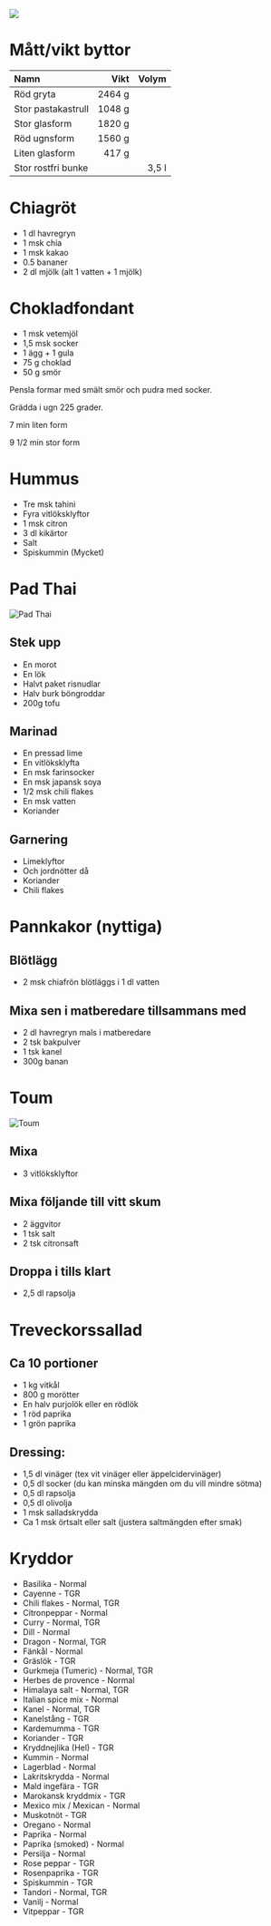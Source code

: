 [<img src="/assets/images/home1_i.png">](http://192.168.86.19)

<script>
let a = document.querySelectorAll('[href*="http://192.168.86.19"]')[0];
a.href = document.referrer;
setTimeout(function() { document.location.href = "http://192.168.86.19"; }, 30*60000);
</script>

# Mått/vikt byttor

| Namn               |   Vikt | Volym |
|:-------------------|-------:|------:|
| Röd gryta          | 2464 g |       |
| Stor pastakastrull | 1048 g |       |
| Stor glasform      | 1820 g |       |
| Röd ugnsform       | 1560 g |       |
| Liten glasform     |  417 g |       |
| Stor rostfri bunke |        | 3,5 l |

# Chiagröt

* 1 dl havregryn
* 1 msk chia
* 1 msk kakao
* 0.5 bananer
* 2 dl mjölk (alt 1 vatten + 1 mjölk)

# Chokladfondant

* 1 msk vetemjöl
* 1,5 msk socker
* 1 ägg + 1 gula
* 75 g choklad
* 50 g smör

Pensla formar med smält smör och pudra med socker.

Grädda i ugn 225 grader.

7 min liten form

9 1/2 min stor form

# Hummus

* Tre msk tahini
* Fyra vitlöksklyftor
* 1 msk citron
* 3 dl kikärtor
* Salt
* Spiskummin (Mycket)

# Pad Thai

![Pad Thai](assets/images/padthai.jpg)

## Stek upp
* En morot
* En lök
* Halvt paket risnudlar 
* Halv burk böngroddar
* 200g tofu

## Marinad 
* En pressad lime
* En vitlöksklyfta
* En msk farinsocker
* En msk japansk soya
* 1/2 msk chili flakes 
* En msk vatten
* Koriander

## Garnering
* Limeklyftor
* Och jordnötter då
* Koriander
* Chili flakes

# Pannkakor (nyttiga)

## Blötlägg

* 2 msk chiafrön blötläggs i 1 dl vatten

## Mixa sen i matberedare tillsammans med

* 2 dl havregryn mals i matberedare
* 2 tsk bakpulver
* 1 tsk kanel
* 300g banan

# Toum

![Toum](assets/images/toum.webp)

## Mixa

* 3 vitlöksklyftor

## Mixa följande till vitt skum

* 2 äggvitor
* 1 tsk salt
* 2 tsk citronsaft

## Droppa i tills klart

* 2,5 dl rapsolja

# Treveckorssallad

## Ca 10 portioner

* 1 kg vitkål
* 800 g morötter
* En halv purjolök eller en rödlök
* 1 röd paprika
* 1 grön paprika

## Dressing:

* 1,5 dl vinäger (tex vit vinäger eller äppelcidervinäger)
* 0,5 dl socker (du kan minska mängden om du vill mindre sötma)
* 0,5 dl rapsolja
* 0,5 dl olivolja
* 1 msk salladskrydda
* Ca 1 msk örtsalt eller salt (justera saltmängden efter smak)

# Kryddor

* Basilika - Normal
* Cayenne - TGR
* Chili flakes - Normal, TGR
* Citronpeppar - Normal
* Curry - Normal, TGR
* Dill - Normal
* Dragon - Normal, TGR
* Fänkål - Normal
* Gräslök - TGR
* Gurkmeja (Tumeric) - Normal, TGR
* Herbes de provence - Normal
* Himalaya salt - Normal, TGR
* Italian spice mix - Normal
* Kanel - Normal, TGR
* Kanelstång - TGR
* Kardemumma - TGR
* Koriander - TGR
* Kryddnejlika (Hel) - TGR
* Kummin - Normal
* Lagerblad - Normal
* Lakritskrydda - Normal
* Mald ingefära - TGR
* Marokansk kryddmix - TGR
* Mexico mix / Mexican - Normal
* Muskotnöt - TGR
* Oregano - Normal
* Paprika - Normal
* Paprika (smoked) - Normal
* Persilja - Normal
* Rose peppar - TGR
* Rosenpaprika - TGR
* Spiskummin - TGR
* Tandori - Normal, TGR
* Vanilj - Normal
* Vitpeppar - TGR
